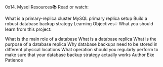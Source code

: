 0x14. Mysql
Resources📚
Read or watch:

What is a primary-replica cluster
MySQL primary replica setup
Build a robust database backup strategy
Learning Objectives💡
What you should learn from this project:

What is the main role of a database
What is a database replica
What is the purpose of a database replica
Why database backups need to be stored in different physical locations
What operation should you regularly perform to make sure that your database backup strategy actually works
Author
Eke Patience
